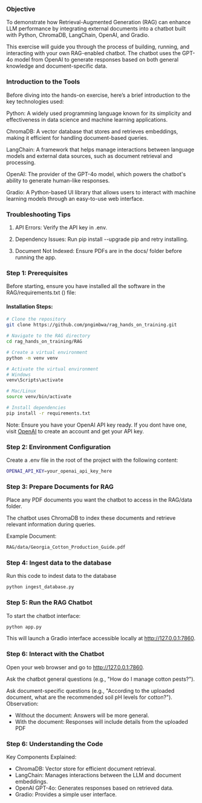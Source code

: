 ### Objective
To demonstrate how Retrieval-Augmented Generation (RAG) can enhance LLM performance by integrating external documents into a chatbot built with Python, ChromaDB, LangChain, OpenAI, and Gradio.

This exercise will guide you through the process of building, running, and interacting with your own RAG-enabled chatbot. The chatbot uses the GPT-4o model from OpenAI to generate responses based on both general knowledge and document-specific data.

### Introduction to the Tools

Before diving into the hands-on exercise, here’s a brief introduction to the key technologies used:

Python: A widely used programming language known for its simplicity and effectiveness in data science and machine learning applications.

ChromaDB: A vector database that stores and retrieves embeddings, making it efficient for handling document-based queries.

LangChain: A framework that helps manage interactions between language models and external data sources, such as document retrieval and processing.

OpenAI: The provider of the GPT-4o model, which powers the chatbot's ability to generate human-like responses.

Gradio: A Python-based UI library that allows users to interact with machine learning models through an easy-to-use web interface.

### Troubleshooting Tips
1. API Errors: Verify the API key in .env.

2. Dependency Issues: Run pip install --upgrade pip and retry installing.

3. Document Not Indexed: Ensure PDFs are in the docs/ folder before running the app.

### Step 1: Prerequisites

Before starting, ensure you have installed all the software in the RAG/requirements.txt () file:
#### Installation Steps:
```bash
# Clone the repository
git clone https://github.com/pngimbwa/rag_hands_on_training.git

# Navigate to the RAG directory
cd rag_hands_on_training/RAG

# Create a virtual environment
python -m venv venv

# Activate the virtual environment
# Windows
venv\Scripts\activate

# Mac/Linux
source venv/bin/activate

# Install dependencies
pip install -r requirements.txt
```
Note: Ensure you have your OpenAI API key ready. If you dont have one, visit [OpenAI](https://platform.openai.com/docs/overview) to create an account and get your API key.

### Step 2: Environment Configuration

Create a .env file in the root of the project with the following content:
```bash
OPENAI_API_KEY=your_openai_api_key_here
```
### Step 3: Prepare Documents for RAG
Place any PDF documents you want the chatbot to access in the RAG/data folder.

The chatbot uses ChromaDB to index these documents and retrieve relevant information during queries.

Example Document:

```bash
RAG/data/Georgia_Cotton_Production_Guide.pdf
```

### Step 4: Ingest data to the database
Run this code to indest data to the database
```bash
python ingest_database.py
```
### Step 5: Run the RAG Chatbot
To start the chatbot interface:
```bash
python app.py
```
This will launch a Gradio interface accessible locally at http://127.0.0.1:7860.

### Step 6: Interact with the Chatbot
Open your web browser and go to http://127.0.0.1:7860.

Ask the chatbot general questions (e.g., "How do I manage cotton pests?").

Ask document-specific questions (e.g., "According to the uploaded document, what are the recommended soil pH levels for cotton?").
Observation:
- Without the document: Answers will be more general.
- With the document: Responses will include details from the uploaded PDF

### Step 6: Understanding the Code
Key Components Explained:
- ChromaDB: Vector store for efficient document retrieval.
- LangChain: Manages interactions between the LLM and document embeddings.
- OpenAI GPT-4o: Generates responses based on retrieved data.
- Gradio: Provides a simple user interface.
